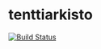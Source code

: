 tenttiarkisto
=============
[![Build Status](https://travis-ci.org/Corvidian/tenttiarkisto.svg?branch=master)](https://travis-ci.org/Corvidian/tenttiarkisto)
